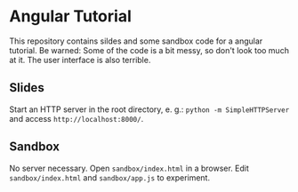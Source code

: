 # Angular Tutorial
This repository contains sildes and some sandbox code for a angular tutorial.
Be warned: Some of the code is a bit messy, so don't look too much at it. The
user interface is also terrible.


## Slides
Start an HTTP server in the root directory, e. g.:
```python -m SimpleHTTPServer```
and access `http://localhost:8000/`.

## Sandbox
No server necessary. Open `sandbox/index.html` in a browser. Edit
`sandbox/index.html` and `sandbox/app.js` to experiment.
